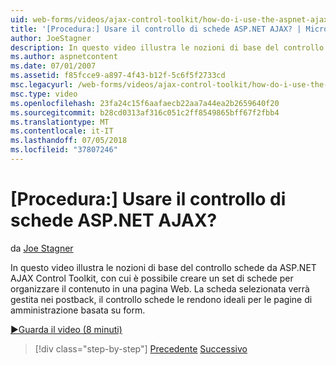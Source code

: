 ```yaml
---
uid: web-forms/videos/ajax-control-toolkit/how-do-i-use-the-aspnet-ajax-tabs-control
title: '[Procedura:] Usare il controllo di schede ASP.NET AJAX? | Microsoft Docs'
author: JoeStagner
description: In questo video illustra le nozioni di base del controllo schede da ASP.NET AJAX Control Toolkit, con cui è possibile creare un set di schede per organizzare il contenuto in...
ms.author: aspnetcontent
ms.date: 07/01/2007
ms.assetid: f85fcce9-a897-4f43-b12f-5c6f5f2733cd
msc.legacyurl: /web-forms/videos/ajax-control-toolkit/how-do-i-use-the-aspnet-ajax-tabs-control
msc.type: video
ms.openlocfilehash: 23fa24c15f6aafaecb22aa7a44ea2b2659640f20
ms.sourcegitcommit: b28cd0313af316c051c2ff8549865bff67f2fbb4
ms.translationtype: MT
ms.contentlocale: it-IT
ms.lasthandoff: 07/05/2018
ms.locfileid: "37807246"
---
```

<a name="how-do-i-use-the-aspnet-ajax-tabs-control"></a>[Procedura:] Usare il controllo di schede ASP.NET AJAX?
====================
da [Joe Stagner](https://github.com/JoeStagner)

In questo video illustra le nozioni di base del controllo schede da ASP.NET AJAX Control Toolkit, con cui è possibile creare un set di schede per organizzare il contenuto in una pagina Web. La scheda selezionata verrà gestita nei postback, il controllo schede le rendono ideali per le pagine di amministrazione basata su form.

[&#9654;Guarda il video (8 minuti)](https://channel9.msdn.com/Blogs/ASP-NET-Site-Videos/how-do-i-use-the-aspnet-ajax-tabs-control)

> [!div class="step-by-step"]
> [Precedente](how-do-i-use-the-aspnet-ajax-resizablecontrol-extender.md)
> [Successivo](how-do-i-use-the-aspnet-ajax-slideshow-extender.md)

